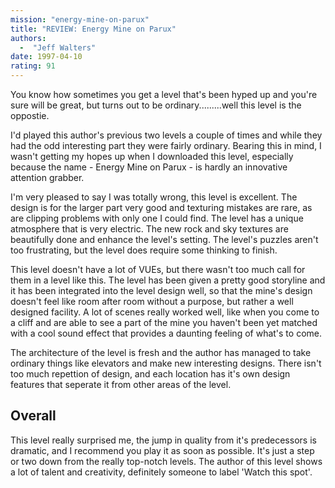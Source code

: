 ```yaml
---
mission: "energy-mine-on-parux"
title: "REVIEW: Energy Mine on Parux"
authors: 
  -  "Jeff Walters"
date: 1997-04-10
rating: 91
---
```


You know how sometimes you get a level that's been hyped up and you're sure will be great, but turns out to be ordinary.........well this level is the oppostie.

I'd played this author's previous two levels a couple of times and while they had the odd interesting part they were fairly ordinary. Bearing this in mind, I wasn't getting my hopes up when I downloaded this level, especially because the name - Energy Mine on Parux - is hardly an innovative attention grabber.

I'm very pleased to say I was totally wrong, this level is excellent. The design is for the larger part very good and texturing mistakes are rare, as are clipping problems with only one I could find. The level has a unique atmosphere that is very electric. The new rock and sky textures are beautifully done and enhance the level's setting. The level's puzzles aren't too frustrating, but the level does require some thinking to finish.

This level doesn't have a lot of VUEs, but there wasn't too much call for them in a level like this. The level has been given a pretty good storyline and it has been integrated into the level design well, so that the mine's design doesn't feel like room after room without a purpose, but rather a well designed facility. A lot of scenes really worked well, like when you come to a cliff and are able to see a part of the mine you haven't been yet matched with a cool sound effect that provides a daunting feeling of what's to come.

The architecture of the level is fresh and the author has managed to take ordinary things like elevators and make new interesting designs. There isn't too much repettion of design, and each location has it's own design features that seperate it from other areas of the level.

## Overall

This level really surprised me, the jump in quality from it's predecessors is dramatic, and I recommend you play it as soon as possible. It's just a step or two down from the really top-notch levels. The author of this level shows a lot of talent and creativity, definitely someone to label 'Watch this spot'.
